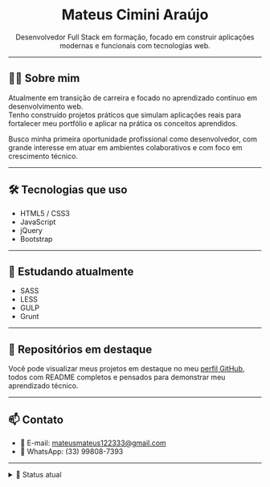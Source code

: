 <h1 align="center">Mateus Cimini Araújo</h1>

<p align="center">
Desenvolvedor Full Stack em formação, focado em construir aplicações modernas e funcionais com tecnologias web.
</p>

---

## 👨‍💻 Sobre mim

Atualmente em transição de carreira e focado no aprendizado contínuo em desenvolvimento web.  
Tenho construído projetos práticos que simulam aplicações reais para fortalecer meu portfólio e aplicar na prática os conceitos aprendidos.

Busco minha primeira oportunidade profissional como desenvolvedor, com grande interesse em atuar em ambientes colaborativos e com foco em crescimento técnico.

---

## 🛠️ Tecnologias que uso

- HTML5 / CSS3
- JavaScript
- jQuery
- Bootstrap

---

## 🚀 Estudando atualmente

- SASS
- LESS
- GULP
- Grunt

---

## 📁 Repositórios em destaque

Você pode visualizar meus projetos em destaque no meu [perfil GitHub](https://github.com/Mateus-Cimini), todos com README completos e pensados para demonstrar meu aprendizado técnico.

---

## 📫 Contato

- 📧 E-mail: mateusmateus122333@gmail.com  
- 📱 WhatsApp: (33) 99808-7393

---

<details>
<summary>📌 Status atual</summary>

🧑‍🎓 Estudando desenvolvimento Full Stack  
📚 Criando projetos práticos para portfólio  
📩 Disponível para entrevistas e testes técnicos  

</details>

